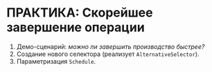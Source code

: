 # ПРАКТИКА: Скорейшее завершение операции

1. Демо-сценарий: *можно ли завершить производство быстрее?*
2. Создание нового селектора (реализует `AlternativeSelector`).
3. Параметризация `Schedule`.
